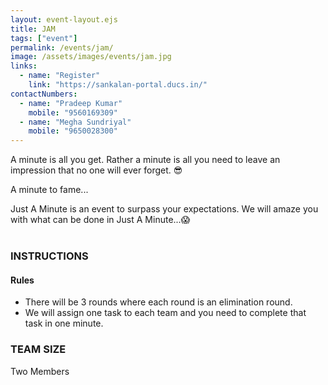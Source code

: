 ```yaml
---
layout: event-layout.ejs
title: JAM
tags: ["event"]
permalink: /events/jam/
image: /assets/images/events/jam.jpg
links:
  - name: "Register"
    link: "https://sankalan-portal.ducs.in/"
contactNumbers:
  - name: "Pradeep Kumar"
    mobile: "9560169309"
  - name: "Megha Sundriyal"
    mobile: "9650028300"
---
```


A minute is all you get. Rather a minute is all you need to leave an impression that no one will
ever forget. 😎

A minute to fame...</br>

Just A Minute is an event to surpass your expectations. We will amaze you with what can be
done in Just A Minute...😱
</br>
</br>

### INSTRUCTIONS

#### Rules

- There will be 3 rounds where each round is an elimination round.
- We will assign one task to each team and you need to complete that task in one minute.

### TEAM SIZE

Two Members
